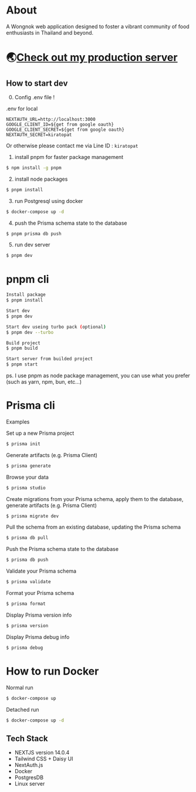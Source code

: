 # About

A Wongnok web application designed to foster a vibrant community of food enthusiasts in Thailand and beyond.

# 🌏[Check out my production server](https://kirato.cloud)

## How to start dev

0. Config .env file !

.env for local

```.env
NEXTAUTH_URL=http://localhost:3000
GOOGLE_CLIENT_ID=${get from google oauth}
GOOGLE_CLIENT_SECRET=${get from google oauth}
NEXTAUTH_SECRET=kiratopat
```

Or otherwise please contact me via Line ID : `kiratopat`


1. install pnpm for faster package management

```bash
$ npm install -g pnpm
```

2. install node packages

```bash
$ pnpm install
```

3. run Postgresql using docker

```bash
$ docker-compose up -d
```

4. push the Prisma schema state to the database

```bash
$ pnpm prisma db push
```

5. run dev server

```bash
$ pnpm dev
```

# pnpm cli

```bash
Install package
$ pnpm install

Start dev
$ pnpm dev

Start dev useing turbo pack (optional)
$ pnpm dev --turbo

Build project
$ pnpm build

Start server from builded project
$ pnpm start
```

ps. I use pnpm as node package management, you can use what you prefer (such as yarn, npm, bun, etc...)

# Prisma cli

Examples

Set up a new Prisma project

```bash
$ prisma init
```

Generate artifacts (e.g. Prisma Client)

```bash
$ prisma generate
```

Browse your data

```bash
$ prisma studio
```

Create migrations from your Prisma schema, apply them to the database, generate artifacts (e.g. Prisma Client)

```bash
$ prisma migrate dev
```

Pull the schema from an existing database, updating the Prisma schema

```bash
$ prisma db pull
```

Push the Prisma schema state to the database

```bash
$ prisma db push
```

Validate your Prisma schema

```bash
$ prisma validate
```

Format your Prisma schema

```bash
$ prisma format
```

Display Prisma version info

```bash
$ prisma version
```

Display Prisma debug info

```bash
$ prisma debug
```

# How to run Docker

Normal run

```bash
$ docker-compose up
```

Detached run

```bash
$ docker-compose up -d
```

## Tech Stack

- NEXTJS version 14.0.4
- Tailwind CSS + Daisy UI
- NextAuth.js
- Docker
- PostgresDB
- Linux server
